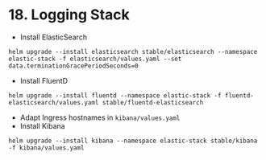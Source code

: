 # 18. Logging Stack

* Install ElasticSearch
```
helm upgrade --install elasticsearch stable/elasticsearch --namespace elastic-stack -f elasticsearch/values.yaml --set data.terminationGracePeriodSeconds=0
```
* Install FluentD
```
helm upgrade --install fluentd --namespace elastic-stack -f fluentd-elasticsearch/values.yaml stable/fluentd-elasticsearch
```
* Adapt Ingress hostnames in `kibana/values.yaml`
* Install Kibana
```
helm upgrade --install kibana --namespace elastic-stack stable/kibana -f kibana/values.yaml
```
